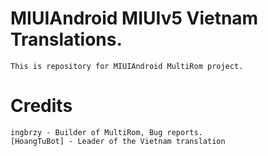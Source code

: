 # MIUIAndroid MIUIv5 Vietnam Translations.
	This is repository for MIUIAndroid MultiRom project.
# Credits
    ingbrzy - Builder of MultiRom, Bug reports.
    [HoangTuBot] - Leader of the Vietnam translation
